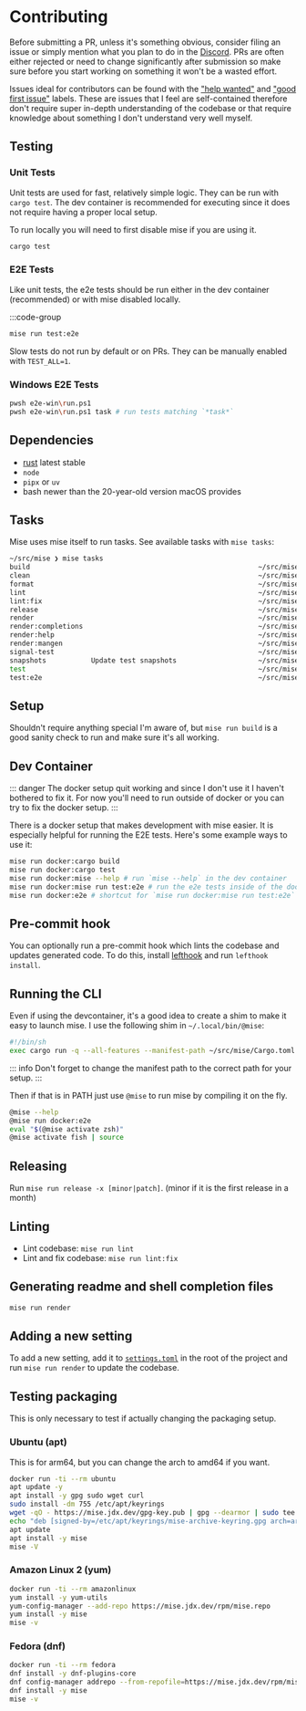# Contributing

Before submitting a PR, unless it's something obvious, consider filing an issue or simply mention what you plan to do in the [Discord](https://discord.gg/UBa7pJUN7Z).
PRs are often either rejected or need to change significantly after submission so make sure before you start working on something it won't be a wasted effort.

Issues ideal for contributors can be found with the ["help wanted"](https://github.com/jdx/mise/issues?q=is%3Aissue+is%3Aopen+label%3A%22help+wanted%22) and ["good first issue"](https://github.com/jdx/mise/labels/good%20first%20issue) labels. These are issues that I feel are self-contained therefore don't require super in-depth understanding of the codebase or that require knowledge about something I don't understand very well myself.

## Testing

### Unit Tests

Unit tests are used for fast, relatively simple logic. They can be run with `cargo test`. The dev container is recommended
for executing since it does not require having a proper local setup.

To run locally you will need to first disable mise if you are using it.

```sh [local]
cargo test
```

### E2E Tests

Like unit tests, the e2e tests should be run either in the dev container (recommended) or with mise disabled locally.

:::code-group

```sh [local]
mise run test:e2e
```

Slow tests do not run by default or on PRs. They can be manually enabled with `TEST_ALL=1`.

### Windows E2E Tests

```sh
pwsh e2e-win\run.ps1
pwsh e2e-win\run.ps1 task # run tests matching `*task*`
```

## Dependencies

- [rust](https://www.rust-lang.org/) latest stable
- `node`
- `pipx` or `uv`
- bash newer than the 20-year-old version macOS provides

## Tasks

Mise uses mise itself to run tasks. See available tasks with `mise tasks`:

```sh
~/src/mise ❯ mise tasks
build                                                        ~/src/mise/.mise.toml
clean                                                        ~/src/mise/.mise.toml
format                                                       ~/src/mise/.mise.toml
lint                                                         ~/src/mise/.mise/config.toml
lint:fix                                                     ~/src/mise/.mise.toml
release                                                      ~/src/mise/.mise.toml
render                                                       ~/src/mise/.mise.toml
render:completions                                           ~/src/mise/.mise.toml
render:help                                                  ~/src/mise/.mise.toml
render:mangen                                                ~/src/mise/.mise.toml
signal-test                                                  ~/src/mise/.mise.toml
snapshots           Update test snapshots                    ~/src/mise/.mise.toml
test                                                         ~/src/mise/.mise.toml
test:e2e                                                     ~/src/mise/.mise.toml
```

## Setup

Shouldn't require anything special I'm aware of, but `mise run build` is a good sanity check to run and make sure it's all working.

## Dev Container

::: danger
The docker setup quit working and since I don't use it I haven't bothered to fix it. For now you'll need to run outside of
docker or you can try to fix the docker setup.
:::

There is a docker setup that makes development with mise easier. It is especially helpful for running the E2E tests.
Here's some example ways to use it:

```sh
mise run docker:cargo build
mise run docker:cargo test
mise run docker:mise --help # run `mise --help` in the dev container
mise run docker:mise run test:e2e # run the e2e tests inside of the docker container
mise run docker:e2e # shortcut for `mise run docker:mise run test:e2e`
```

## Pre-commit hook

You can optionally run a pre-commit hook which lints the codebase and updates generated code.
To do this, install [lefthook](https://github.com/evilmartians/lefthook) and run `lefthook install`.

## Running the CLI

Even if using the devcontainer, it's a good idea to create a shim to make it easy to launch mise. I use the following shim
in `~/.local/bin/@mise`:

```sh
#!/bin/sh
exec cargo run -q --all-features --manifest-path ~/src/mise/Cargo.toml -- "$@"
```

::: info
Don't forget to change the manifest path to the correct path for your setup.
:::

Then if that is in PATH just use `@mise` to run mise by compiling it on the fly.

```sh
@mise --help
@mise run docker:e2e
eval "$(@mise activate zsh)"
@mise activate fish | source
```

## Releasing

Run `mise run release -x [minor|patch]`. (minor if it is the first release in a month)

## Linting

- Lint codebase: `mise run lint`
- Lint and fix codebase: `mise run lint:fix`

## Generating readme and shell completion files

```sh
mise run render
```

## Adding a new setting

To add a new setting, add it to [`settings.toml`](https://github.com/jdx/mise/blob/main/settings.toml) in the root of the project and run `mise run render` to update the codebase.

## Testing packaging

This is only necessary to test if actually changing the packaging setup.

### Ubuntu (apt)

This is for arm64, but you can change the arch to amd64 if you want.

```sh
docker run -ti --rm ubuntu
apt update -y
apt install -y gpg sudo wget curl
sudo install -dm 755 /etc/apt/keyrings
wget -qO - https://mise.jdx.dev/gpg-key.pub | gpg --dearmor | sudo tee /etc/apt/keyrings/mise-archive-keyring.gpg 1> /dev/null
echo "deb [signed-by=/etc/apt/keyrings/mise-archive-keyring.gpg arch=arm64] https://mise.jdx.dev/deb stable main" | sudo tee /etc/apt/sources.list.d/mise.list
apt update
apt install -y mise
mise -V
```

### Amazon Linux 2 (yum)

```sh
docker run -ti --rm amazonlinux
yum install -y yum-utils
yum-config-manager --add-repo https://mise.jdx.dev/rpm/mise.repo
yum install -y mise
mise -v
```

### Fedora (dnf)

```sh
docker run -ti --rm fedora
dnf install -y dnf-plugins-core
dnf config-manager addrepo --from-repofile=https://mise.jdx.dev/rpm/mise.repo
dnf install -y mise
mise -v
```
